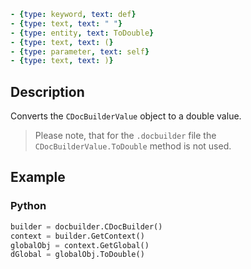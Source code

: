 ```yml signature
- {type: keyword, text: def}
- {type: text, text: " "}
- {type: entity, text: ToDouble}
- {type: text, text: (}
- {type: parameter, text: self}
- {type: text, text: )}
```

## Description

Converts the `CDocBuilderValue` object to a double value.

> Please note, that for the `.docbuilder` file the `CDocBuilderValue.ToDouble` method is not used.

## Example

### Python

``` py
builder = docbuilder.CDocBuilder()
context = builder.GetContext()
globalObj = context.GetGlobal()
dGlobal = globalObj.ToDouble()
```
